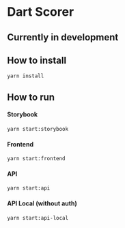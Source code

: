 # Dart Scorer

## Currently in development

## How to install

```yarn install```

## How to run

#### Storybook
```yarn start:storybook```

#### Frontend
```yarn start:frontend```

#### API
```yarn start:api```

#### API Local (without auth)
```yarn start:api-local```
